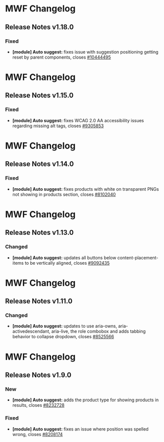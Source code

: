 # MWF Changelog
## Release Notes v1.18.0
### Fixed
* **[module] Auto suggest:** fixes issue with suggestion positioning getting reset by parent components, closes [#10444495](https://microsoft.visualstudio.com/DefaultCollection/OSGS/_workitems?id=10444495)

# MWF Changelog
## Release Notes v1.15.0
### Fixed
* **[module] Auto suggest:** fixes WCAG 2.0 AA accessibility issues regarding missing alt tags, closes [#9305853](https://microsoft.visualstudio.com/DefaultCollection/OSGS/_workitems?id=9305853)

# MWF Changelog
## Release Notes v1.14.0
### Fixed
* **[module] Auto suggest:** fixes products with white on transparent PNGs not showing in products section, closes [#8102040](https://microsoft.visualstudio.com/DefaultCollection/OSGS/_workitems?id=8102040)

# MWF Changelog
## Release Notes v1.13.0
### Changed
* **[module] Auto suggest:** updates all buttons below content-placement-items to be vertically aligned, closes [#9092435](https://microsoft.visualstudio.com/DefaultCollection/OSGS/_workitems?id=9092435)

# MWF Changelog
## Release Notes v1.11.0
### Changed
* **[module] Auto suggest:** updates to use aria-owns, aria-activedescendant, aria-live, the role combobox and adds tabbing behavior to collapse dropdown, closes [#8525566](https://microsoft.visualstudio.com/DefaultCollection/OSGS/_workitems?id=8525566)

# MWF Changelog
## Release Notes v1.9.0
### New
* **[module] Auto suggest:** adds the product type for showing products in results, closes [#8232728](https://microsoft.visualstudio.com/DefaultCollection/OSGS/_workitems?id=8232728)

### Fixed
* **[module] Auto suggest:** fixes an issue where position was spelled wrong, closes [#8208174](https://microsoft.visualstudio.com/DefaultCollection/OSGS/_workitems?id=8208174)

